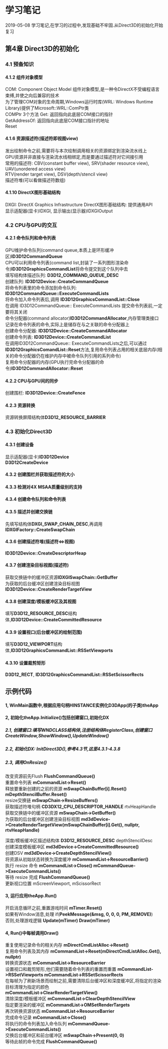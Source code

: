 ﻿# 学习笔记
2019-05-08 学习笔记,在学习的过程中,发现基础不牢固.从Direct3D的初始化开始复习  
## 第4章 Direct3D的初始化
### 4.1 预备知识
#### 4.1.2 组件对象模型
COM: Component Object Model 组件对象模型,是一种令DirectX不受编程语言束缚,并使之向后兼容的技术  
为了管理COM对象的生命周期,Windows运行时库(WRL: Windows Runtime Library)提供了Microsoft::WRL::ComPtr类  
COMPtr 3个方法 Get: 返回指向此底层COM接口的指针  
GetAddressOf: 返回指向此底层COM接口指针的地址  
Reset  
#### 4.1.6 资源描述符(描述符即视图view)
发出绘制命令之前,需要将与本次绘制调用相关的资源绑定到渲染流水线上  
GPU资源并非直接与渲染流水线相绑定,而是要通过描述符对它间接引用  
常用的描述符: CBV(constant buffer view), SRV(shader resource view), UAV(unordered access view)  
RTV(render target view), DSV(depth/stencil view)  
描述符堆(可以看做描述符数组)  
#### 4.1.10 DirectX图形基础结构
DXGI: DirectX Graphics Infrastructure DirectX图形基础结构: 提供通用API  
显示适配器(显卡)IDXGI, 显示输出(显示器)IDXGIOutput
### 4.2 CPU与GPU的交互
#### 4.2.1 命令队列和命令列表
GPU维护命令队列(command queue,本质上是环形缓冲区)**ID3D12CommandQueue**  
CPU可以利用命令列表(command list,封装了一系列图形渲染命令)**ID3D12GraphicsCommandList**将命令提交到这个队列中去  
填写结构体描述队列: **D3D12_COMMAND_QUEUE_DESC**  
创建队列: **ID3D12Device::CreateCommandQueue**  
将命令列表里的命令添加到命令队列: **ID3D12CommandQueue::ExecuteCommandLists**  
将命令加入命令列表后,调用 **ID3D12GraphicsCommandList::Close**  
在调用 ID3D12CommandQueue:: ExecuteCommandLists 提交命令列表前,一定要将其关闭  
命令分配器(command allocator)**ID3D12CommandAllocator**,内存管理类接口  
记录在命令列表的命令,实际上是储存在与之关联的命令分配器上  
创建命令分配器: **ID3D12Device::CreateCommandAllocator**  
创建命令列表: **ID3D12Device::CreateCommandList**  
在调用ID3D12CommandQueue:: ExecuteCommandLists之后,可以通过**ID3D12GraphicsComandList::Reset**方法,复用命令列表占用的相关底层内存(相关的命令分配器仍在维护内存中被命令队列引用的系列命令)  
复用命令分配器的内存(GPU执行完命令分配器的命令)**ID3D12CommandAllocator::Reset**  
#### 4.2.2 CPU与GPU间的同步
创建围栏: **ID3D12Device::CreateFence**  
#### 4.2.3 资源转换
资源转换屏障结构体**D3D12_RESOURCE_BARRIER**  
### 4.3 初始化Direct3D
#### 4.3.1 创建设备
显示适配器(显卡)**ID3D12Device**  
**D3D12CreateDevice**
#### 4.3.2 创建围栏并获取描述符的大小
#### 4.3.3 检测对4X MSAA质量级别的支持
#### 4.3.4 创建命令队列和命令列表
#### 4.3.5 描述并创建交换链
先填写结构体**DXGI_SWAP_CHAIN_DESC**,再调用**IDXGIFactory::CreateSwapChain**  
#### 4.3.6 创建描述符堆(描述符<=>视图)
**ID3D12Device::CreateDescriptorHeap**  
#### 4.3.7 创建渲染目标视图(描述符)
获取交换链中的缓冲区资源**IDXGISwapChain::GetBuffer**  
为获取的后台缓冲区创建渲染目标视图**ID3D12Device::CreateRenderTargetView**
#### 4.3.8 创建深度/模板缓冲区及其视图
填写**D3D12_RESOURCE_DESC**结构体,**ID3D12Device::CreateCommittedResource**  
#### 4.3.9 设置视口(后台缓冲区的绘制范围)
填写**D3D12_VIEWPORT**结构体,**ID3D12GraphicsCommandList::RSSetViewports**  
#### 4.3.10 设置裁剪矩形
**D3D12_RECT**, **ID3D12GraphicsCommandList::RSSetScissorRects**  
## 示例代码
#### 1, WinMain函数中,根据应用句柄HINSTANCE实例化D3DApp(的子类)theApp  
#### 2, 初始化theApp.Initialize()包括创建窗口,初始化DX  
##### 2.1, 创建窗口:填写WNDCLASS结构体,注册结构体RegisterClass,创建窗口CreateWindow,ShowWindow(),UpdateWindow()  
##### 2.2, 初始化DX: InitDirect3D(),参考4.3节,这里4.3.1-4.3.8  
##### 2.3, 调用OnResize()  
改变资源前先Flush **FlushCommandQueue()**  
重置命令列表 **mCommandList->Reset()**  
释放要重新创建的之前的资源 **mSwapChainBuffer[i].Reset() mDepthStencilBuffer.Reset()**  
resize交换链 **mSwapChain->ResizeBuffers()**  
获取描述符堆句柄 **CD3DX12_CPU_DESCRIPTOR_HANDLE** rtvHeapHandle  
获取交换链中的缓冲区资源 **mSwapChain->GetBuffer()**  
为获取的后台缓冲区创建渲染目标视图 **md3dDevice->CreateRenderTargetView(mSwapChainBuffer[i].Get(), nullptr, rtvHeapHandle)**  

深度/模板缓冲区描述结构体 **D3D12_RESOURCE_DESC** depthStencilDesc  
创建深度模板缓冲区 **md3dDevice->CreateCommittedResource()**  
创建DSV **md3dDevice->CreateDepthStencilView()**  
将资源从初始状态转换为深度缓冲 **mCommandList->ResourceBarrier()**  
执行 resize 命令 **mCommandList->Close() mCommandQueue->ExecuteCommandLists()**  
等待 resize 完成 **FlushCommandQueue()**  
更新视口位置 mScreenViewport, mScissorRect  
#### 3, 运行应用theApp.Run()
开启消息循环之前,重置游戏时间 **mTimer.Reset()**  
如果有Window消息,处理 if(**PeekMessage(&msg, 0, 0, 0, PM_REMOVE)**)  
否则,处理游戏逻辑 **Update(mTimer) Draw(mTimer)**  
#### 4, Run()中每帧调用Draw()
重复使用记录命令的相关内存 **mDirectCmdListAlloc->Reset()**  
复用命令列表及其内存 **mCommandList->Reset(mDirectCmdListAlloc.Get(), nullptr)**  
转换资源状态 **mCommandList->ResourceBarrier**  
设置视口和裁剪矩形,他们需要随着命令列表的重置而重置 **mCommandList->RSSetViewports mCommandList->RSSetScissorRects**  
在每帧为了刷新场景而绘制之前,需要清除后台缓冲区和深度缓冲区,将指定的渲染目标清理为指定的颜色  
**mCommandList->ClearRenderTargetView()**  
清除深度/模板缓冲区 **mCommandList->ClearDepthStencilView**  
指定要渲染的缓冲区 **mCommandList->OMSetRenderTargets**  
再次转换资源状态 **mCommandList->ResourceBarrier**  
完成命令记录 **mCommandList->Close()**  
将执行的命令列表加入命令队列 **mCommandQueue->ExecuteCommandLists()**  
交换后台缓冲区和前台缓冲区 **mSwapChain->Present(0, 0)**  
等待此帧的命令完成 **FlushCommandQueue()**  
